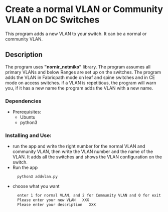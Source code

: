 # Create a normal VLAN or Community VLAN on DC Switches
This program adds a new VLAN to your switch. It can be a normal or community VLAN.
## Description
The program uses **"nornir_netmiko"** library. The program assumes all primary VLANs and below Ranges are set up on the switches.
The program adds the VLAN in Fabricpath mode on leaf and spine switches and in CE mode on access switches. if a VLAN is repetitious, the program will warn you, if it has a new name the program adds the VLAN with a new name. 
### Dependencies
* Prerequisites:
  - Ubuntu
  - python3 

### Installing and Use:
* run the app and write the right number for the normal VLAN and community VLAN, then write the VLAN number and the name of the VLAN. It adds all the switches and shows the VLAN configuration on the switch.
* Run the app
   ```bash
     python3 addvlan.py
* choose what you want
   ```bash
     enter 1 for normal VLAN, and 2 for Community VLAN and 0 for exit ...   0 or 1 or 2
     Please enter your new VLAN   XXX
     Please enter your description   XXX

